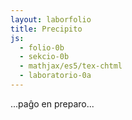 ```yaml
---
layout: laborfolio
title: Precipito
js:
  - folio-0b
  - sekcio-0b 
  - mathjax/es5/tex-chtml
  - laboratorio-0a
---
```


...paĝo en preparo...

<!--
https://en.wikipedia.org/wiki/Solubility_chart
https://www2.chem.wisc.edu/deptfiles/genchem/netorial/rottosen/tutorial/modules/chemical_reactions/module4_3/4_3_2.htm
https://en.wikipedia.org/wiki/Solubility#Solubility_of_ionic_compounds_in_water
https://de.wikipedia.org/wiki/L%C3%B6slichkeit
https://www.hoffmeister.it/chemie/14-ionen-salze-faellungsreaktionen_und_ionenbindung.pdf

https://en.intl.chemicalaid.com/tools/equationbalancer.php?equation=Pb%28NO3%292+%2B+CuSO4+%3D+Pb%28SO4%292+%2B+CuNO3
-->

<!--
eksperimentoj:

- https://www.youtube.com/watch?v=DVrfgHMHjS4
- https://www.youtube.com/watch?v=Qc2pWUIzP2k
- https://www.youtube.com/watch?v=hVBsrwJFBTY

- NaCl + AgNO3 -> AgCl(s) + NaNO3 // blanka
- KI + AgNO3 -> AgI(s) + KNO3 // flaveta (https://www.youtube.com/watch?v=m_0lpAFAisU)
- 2NaI + Pb(NO3)2 -> PbI2(s) + 2NaNO3 // flava (https://www.youtube.com/watch?v=hVBsrwJFBTY)
- 2KI + Pb(NO3)2 -> PbI2(s) + 2KNO3 // flava (https://www.youtube.com/watch?v=6TRuMSjxgYs, https://www.youtube.com/watch?v=2EQznGPZY5A,  https://www.youtube.com/watch?v=H4COWrI0WsQ)
- 2NaCl + Pb(NO3)2 -> PbCl2 + 2NaNO3 // blanka (https://www.youtube.com/watch?v=0RuayQSG6fc)
- CuSO4 + 2NAOH -> Cu(OH)2(s) + Na2SO4 // helblua (https://www.youtube.com/watch?v=hVBsrwJFBTY)
- 2NaCl + Ba(NO3)2 -> 2NaNO3 + BaCl2 // ĉiuj solveblaj (https://www.youtube.com/watch?v=hVBsrwJFBTY)
- Na2CO3 + Ba(NO3)2 -> BaCO3(s) + 2NaNO3 // blanka (https://www.youtube.com/watch?v=hVBsrwJFBTY)
- xxx -> PbSO4 (https://www.youtube.com/watch?v=ZYNEHwHAtqk 7:26)
-(?) CuSO4 + 2 NaOH -> Cu(OH)2 + Na2SO4 (https://de.wikipedia.org/wiki/Kupfer(II)-nitrat, blau-grün)
- -> Ag2CO3 // blankbruna (https://www.youtube.com/watch?v=_lDLzmhF8E8, https://www.youtube.com/watch?v=HqAlLWwxWdw)
-->

<script>
  // solvebloj, true: bone solvebla, false: malbone solvebla
  function solvebla(katjono,anjono) {
    // 1)
    if (['Li+','Na+','K+','Rb+','NH4+'].indexOf(katjono)>=0) return true;

    // 2)
    if (['Cl-','Br-','I-'].indexOf(anjono)>=0) {
      if (['Ag+','Pb2+','Hg2+','Cu+'].indexOf(katjono)>=0) return false;
      else return true;
    }

    // 3) - parte jam kovrita de (1)
    if ('OH-' == anjono) {
      if (['Li+','Na+','K+','Rb+','NH4+','Sr2+','Ba2+'].indexOf(katjono)>=0) return true
      else return false;
    }

    // 4)
    if ('NO3-' == anjono) return true;

    // 5) fakte jam kovrita de (1)
    if (['PO43-','CO32-'].indexOf(anjono)>=0) {
      if (['Li+','Na+','K+','Rb+','NH4+'].indexOf(katjono)>=0) return true;
      else return false;
    }

    // 6)
    if ('SO42-' == anjono) {
      if (['Ca2+','Sr2+','Ba2+','Pb2+'].indexOf(katjono)>=0) return false;
      else return true;
    }

    throw `Neniu regulo por solveblo de ${katjono} | ${anjono}!`;
  }

  function koloro(katjono,anjono) {
    if (
      katjono == 'Pb2+' && anjono == 'I-') {
      return "flava";
    } else if (
      katjono == 'Ag+' && anjono == 'I-') {
      return "flaveta";
    } else if (
      katjono == 'Ag+' && anjono == 'CO32-') {
      return "blankbruna";
    } else if (
      katjono == 'Ag+' && anjono == 'OH-') {
      return "bruna";
    } else if (
      katjono == 'Cu2+' && anjono == 'OH-' ||
      katjono == 'Cu2+' && anjono == 'CO32-') {
      return "helblua";
    } else if (
      katjono == 'Ag+' && anjono == 'Cl-' ||
      katjono == 'Ba2+' && anjono == 'CO32-' ||
      katjono == 'Ba2+' && anjono == 'SO42-' ||
      katjono == 'Pb2+' && anjono == 'CO32-' ||
      katjono == 'Pb2+' && anjono == 'Cl-' ||
      katjono == 'Pb2+' && anjono == 'OH-' ||
      katjono == 'Pb2+' && anjono == 'SO42-') {
      return "blanka";
    }
  }

  const jonoj = {
    // maldekstre
    "NaCl": ['Na+','Cl-'],
    "KI": ['K+','I-'],
    "Na₂CO₃": ['Na+','CO32-'],
    "NaOH": ['Na+','OH-'],
    // dekstre
    "AgNO₃": ['Ag+','NO3-'],
    "Ba(NO₃)₂": ['Ba2+','NO3-'],
    "Pb(NO₃)₂": ['Pb2+','NO3-'],
    "CuSO₄": ['Cu2+','SO42-']
  }  
    
  function s_testo() {
    // solveblo de 'reakciantoj'
    for (const j in jonoj) {
      const j_ = jonoj[j];
      const solvbl = solvebla(...j_);
      //console.log(`${solvbl?'solvebla':'nesolvebla'} ${j}`);
      if (!solvbl) throw "Ne solvebla reakcianto: "+j;
    }
    // solveblo de produktoj (rekombinoj)
    const jj = Object.keys(jonoj);
    for (let n1 = 0; n1<jj.length-1; n1++) {
      for (let n2 = n1+1; n2<jj.length; n2++) {
        const j1 = jj[n1], jj1 = jonoj[j1];
        const j2 = jj[n2], jj2 = jonoj[j2];
  
        const solvbl1 = solvebla(jj1[0],jj2[1]);
        const solvbl2 = solvebla(jj2[0],jj1[1]);

        if (solvbl1 && solvbl2) console.log(`(informe) ambaŭ solveblaj: ${jj1[0]} ${jj2[1]}; ${jj2[0]} ${jj1[1]}`);
        if (!solvbl1 && !solvbl2) throw `(evitende) Ambaŭ nesolveblaj: ${jj1[0]} ${jj2[1]}; ${jj2[0]} ${jj1[1]}`;
        if (!solvbl1 && !koloro(jj1[0],jj2[1])) throw `Nedifinita koloro por precipito ${jj1[0]} ${jj2[1]}`;
        if (!solvbl2 && !koloro(jj2[0],jj1[1])) throw `Nedifinita koloro por precipito ${jj2[0]} ${jj1[1]}`;
        // console.log(`${solvebla(jj1[0],jj2[1])?'solvebla':'nesolvebla'} ${jj1[0]} ${jj2[1]}`);
        // console.log(`${solvebla(jj2[0],jj1[1])?'solvebla':'nesolvebla'} ${jj2[0]} ${jj1[1]}`);
      }
    }
  }

  const substancoj = [
    // maldekstre
    "NaCl",
    "KI",
    "Na₂CO₃",
    "NaOH",
    // dekstre
    "AgNO₃",
    "Ba(NO₃)₂",
    "Pb(NO₃)₂",
    "CuSO₄"
  ];


  let lab; // la laboratorio kaj iloj
  let mikso = []; // miksaĵo de du ĥemiaĵoj


  function miksaldono(maldekstre,substanco) {
    const s = maldekstre?0:1;
    mikso[s] = substanco;

    function nesolvebla(s1,s2) {
      if (s1 && s2) {
        const jj1 = jonoj[s1];
        const jj2 = jonoj[s2];

        return !solvebla(jj1[0],jj2[1]) || !solvebla(jj2[0],jj1[1]);
      }
    }

    function koloro2(s1,s2) {
        const jj1 = jonoj[s1];
        const jj2 = jonoj[s2];

        return koloro(jj1[0],jj2[1]) || koloro(jj2[0],jj1[1]);
    }

    if (nesolvebla(mikso[0],mikso[1])) {
      // lanĉu precipiton
      // const prcp = ĝi("#_glaso_glaso_enhavo .precipito");
      // forigu display: none!
      // prcp.classList.remove("klara_likvo");

      const glaso = lab.iloj["glaso"];

      let precipito;
      /*
      if (mikso[0] == "KI" && mikso[1] == "AgNO₃") {
        // flava precipito
        precipito = Lab.falaĵo("p_agi","precipito",
          {id: "ero_agi", n: 11, a: 80, af: 50, fd: 100, s:300, d: 50},
          null,
          100, 250);
      } else if (mikso[1] == "Pb(NO₃)₂") {
        // flava precipito
        precipito = Lab.falaĵo("p_pb","precipito",
          {id: "ero_pb", n: 11, a: 80, af: 50, fd: 100, s:300, d: 50},
          null,
          100, 250);
      } else if (mikso[1] == "CuSO₄") {
        // blua precipito
        precipito = Lab.falaĵo("p_cu","precipito",
          {id: "ero_cu", n: 11, a: 80, af: 200, fd: 200, s:300, d: 50},
          null,
          100, 250);    
      } else {
        */
        // apriora precipito
        precipito = Lab.falaĵo("p_1","precipito",
          {id: "ero_1", n: 51, a: 150, af: 10, s:270, d: 10, v: 0.0, c: "ero_1 kaŝita"},
          {id: "ero_2", n: 11, a: 80, af: 100, s:300, d: 50, v: 0.0, c: "ero_2 kaŝita"},
          100, 250);
      //}

      // adaptu la koloron de la gradiento
      const klr = koloro2(mikso[0],mikso[1]);
      if (klr) {
        for (const stp of ĉiuj("#gradiento_precipito stop")) {
          //stp.className = `p_${klr}`;
          Lab.a(stp,{class: `p_${klr}`});
        }
      }

      glaso.enhavo(precipito);
      const eroj1 = ĉiuj('#_glaso_glaso_enhavo .ero_1').entries();
      const eroj2 = ĉiuj('#_glaso_glaso_enhavo .ero_2').entries();
      const intervalo = 5;

      function ek(eroj) {
        const e = eroj.next();
        if (!e.done) {
          const use = e.value[1];
          //use.classList.remove("kaŝita");
          for (const a of use.querySelectorAll("animateMotion, animate")) {
            a.beginElement();
          }
          use.classList.remove("kaŝita");
          setTimeout(() => ek(eroj),
            // per hazarda tempo ni evitas ke eroj aperu tro orde de maldekstre dekstren
            Math.random()*intervalo);
        }
      }

      // nur post iom da tempo (1s) precipito entute komenciĝu
      setTimeout(() => ek(eroj2), 1000);
      // nur post la grandaj nubaj eroj elfalu la malgrandaj kristalaj
      setTimeout(() => ek(eroj1), 3000);

      /*
      setTimeout(() => {
        // ankaŭ la animacion komencu iom post iom...!
        // uzu iteraciilon kun setTimeout por tio, ĉu?
          for (a of ĉiuj('#_glaso_glaso_enhavo animateMotion')) {
            a.beginElement();
          }
        }, 1000);
        */
    }
  }


  /**
  * Kreu botelon en difinita situacio
  * @param {number} nro numero de la substanco
  * @param {boolean} maldekstre true:maldekstre, false:dekstre
  * @param {number} stato 0: staranta malsupre, 1: levita supren, 2: elverŝo
  */
  function stara_botelo(nro, maldekstre, enhavo) {
    const subst = substancoj[nro];

    // kreu la botelon
    const botl = Lab.gutbotelo(nro,subst+"\n(aq)",enhavo);
    botl.stato = 0; // 0: stare surtable
    botl.maldekstre = maldekstre;

    // starigu la botelon
    const x_ŝovo = maldekstre? 10 : 130;
    const x = x_ŝovo + nro*45 + Math.random()*3;
    const y = 497 + Math.random()*5;
    lab.metu(botl,{
      id: nro,
      x:x, y:y
    });

    return botl;
  }

  function botel_levo(botl) {
    // kontrolu, ĉu la loko estas libera ankoraŭ
    // plibonigu: se ne jam elverŝita ni ankaŭ povus
    // anstatŭigi tiun botelon - necesos funkcio por restarigo...!
    const L = botl.maldekstre? "M":"D";
    if (lab.okupita(`L${L}`) || lab.okupita(`V${L}`)) {
      console.log("Levita loko jam okupita!");
      return;
    }

    // rekreu klinitan botelon
    const subst = substancoj[botl.id];
    ra = botl.maldekstre? 70:-70; // klinangulo
    const nova = Lab.gutbotelo(botl.id,subst+"\n(aq)",botl.pleno,ra);

    nova.stato = 1; // levita
    nova.maldekstre = botl.maldekstre;
    lab.klak_reago(nova,botel_verŝo);

    lab.movu(botl,botl.maldekstre?"LM":"LD",nova)
  }

  function botel_verŝo(botl) {
    // rekreu klinitan botelon
    const subst = substancoj[botl.id];
    ra = botl.maldekstre? 170:-170; // klinangulo
    const nova = Lab.gutbotelo(botl.id,subst+"\n(aq)",botl.pleno,ra);

    nova.stato = 2; // verŝa
    nova.maldekstre = botl.maldekstre;
    lab.movu(botl,botl.maldekstre?"VM":"VD",nova);

    // por verŝgutoj ni bezonas la pinton de la botelo kaj la surfacon de la glaso
    const pinto = botl.pinto();
    const pt = lab.svgKoord(ĝi('#'+pinto.id),pinto.x,pinto.y);
/*
    ĝi("#lab_aranĝo").append(Lab.e("circle",{
      cx: pt.x, cy: pt.y, r: 3, fill:"red"
    }));
*/
    //const surfaco = lab.iloj["glaso"].surfaco();
    const surfaco = {id: "_glaso_glaso", x: 50, y: -250};

    // surfaco indikas la mezpunkton de la surfaco, por
    // vertikala falo ni poste uzu pt.x!
    const sf = lab.svgKoord(ĝi('#'+surfaco.id),surfaco.x,surfaco.y);
/*
    ĝi("#lab_aranĝo").append(Lab.e("line",{
      x1: pt.x, x2: pt.x + (sf.x-pt.x)/5, 
      y1: pt.y, y2: sf.y, stroke:"green"
    }));
    */

    // KOREKTU:
    // anstataŭ s uzu y0 kaj ne negativigu kiel por precipito#
    // anstataŭ fd uzu dy
    // permesu doni x0 KAJ dx
    // pli bone havu flekseblan falaĵon kun aŭ sen limiga likvo!
    const gutoj_id = "gutoj_"+(nova.maldekstre?"md":"dk");
    const verŝo = Lab.falaĵo(gutoj_id,"gutoj",
      {
        id: "guto", n: 7, a: 3, af: 2, 
        x0: pt.x, s:-pt.y, d: 1,  // daŭro: 1s
        fd: sf.y-pt.y, 
        poste: (ev) => {
          ĝi('#'+gutoj_id).remove();
          miksaldono(nova.maldekstre,subst);
        }
      },
      null, 0, 0); 

    ĝi("#lab_aranĝo").append(verŝo);
    for (a of ĉiuj(`#${gutoj_id} animateMotion`)){
      a.beginElement();
    };
  }


  lanĉe(()=>{
    s_testo();

    lab = new Laboratorio(ĝi("#eksperimento"),"fono",500,510);
    // preparu erojn por precipito kaj gutoj
    lab.ero_smb("ero_1",3);
    lab.ero_smb("ero_2",50);
    lab.ero_smb("ero_agi",50);
    lab.ero_smb("ero_pb",50);
    lab.ero_smb("ero_cu",50);
    lab.ero_smb("guto",3);

/*
    // precipitaĵoj estu komence nevideblaj
    for (const prcp of ĉiuj(".precipito") {
      prcp.classList.add("klara_likvo");
    } 
    */

    const glaso = Lab.glaso("glaso",5/6); // alteco = 250 (5/6*300)
    lab.metu(glaso,{id: "tablo", x:200, y:500});

    // kreu botelojn kun substancoj laŭ numero
    for (nro = 0; nro<substancoj.length; nro++) {
      // kreu botelon
      const maldekstre = nro<4;
      const botl = stara_botelo(nro, maldekstre, 
        maldekstre? 50+Math.random()*40 : 15+Math.random()*30);

      lab.klak_reago(botl,botel_levo);
    }

    // aldonu lokojn levitajn kaj verŝajn
    // (la koordinatoj estas malsamaj pro
    // iom neregula rotaciado de gutboteloj
    // konservante konvenan kvanton da enhavo)
    lab.nova_loko({id: "LM", x: 150, y: 150});
    lab.nova_loko({id: "LD", x: 350, y: 150});
    lab.nova_loko({id: "VM", x: 210, y: 150});
    lab.nova_loko({id: "VD", x: 290, y: 120});

    // faligu erojn
    /*
    for (const a of ĝi("#eksperimento").querySelectorAll("animateMotion")) {
      a.beginElement();
    }
    */
  })
</script>

<svg id="eksperimento"
    version="1.1" 
    xmlns="http://www.w3.org/2000/svg" 
    xmlns:xlink="http://www.w3.org/1999/xlink" width="100%" viewBox="-10 -10 520 520">
 <style type="text/css">
    <![CDATA[
      #fono {
        fill: #0C3742;
      }

      .kaŝita {
        display: none;
      }

      .likvo {
        fill: #88aaff;
        fill-opacity: 0.3;
        /*
        stroke: gray;
        stroke-width: 0.1;
        */
      }

      /* kaŝu precipitaĵon */
      .klara_likvo use {
        display: none;
      }

      .p_blanka {
        stop-color: white;
      }

      .p_flava {
        stop-color: #fd0;
      }

      .p_flaveta {
        stop-color: #fea;
      }

      .p_helblua {
        stop-color: #8ff
      }

      .p_blankbruna {
        stop-color: #fdb; /* #feb; #db8? */
      }

      .p_bruna {
        stop-color: #2e2626; /* #322 */
      }

      #ero_1 {
        fill: url(#gradiento_precipito);
      }

      #ero_2 {
        fill: url(#gradiento_precipito);
      }
/*
      #ero_agi {
        fill: url(#r_gradiento_flaveta);
      }

      #ero_pb {
        fill: url(#r_gradiento_flava);
      }

      #ero_cu {
        fill: url(#r_gradiento_blua);
      }
      */

      #guto {
        stroke: gray;
        stroke-width: 0.5;
        stroke-dasharray: 5 10;
        fill: #8cd;
        fill-opacity: 0.6;
      }

      .vitro {
        /*fill: none;*/
        stroke: black;
        stroke-width: 1.0;
        fill: url(#vitro);
      }

      .ombro {
        fill: url(#r_gradiento_ombro);
      }

      .etikedo {
        fill: white;
        fill-opacity: 0.4;
      }

      .ujo text {
        font-size: 9px;
      }

      .ujo tspan:first-child {
        font-stretch: extra-condensed;
        font-weight: bold;
      }
    ]]>
  </style>
  <defs>
    <pattern id="strie" viewBox="0,0,4,1" height="20%" width="20%">
      <rect width="2" height="1"/>
    </pattern>
    <radialGradient id="gradiento_precipito">
      <stop class="p_blanka" offset="20%" stop-opacity="0.6"/>
      <stop class="p_blanka" offset="100%" stop-opacity="0"/>
    </radialGradient> 
    <!--
    <radialGradient id="r_gradiento_blanka">
      <stop offset="0%" stop-color="white" stop-opacity="0.6"/>
      <stop offset="100%" stop-color="white" stop-opacity="0"/>
    </radialGradient> 
    <radialGradient id="r_gradiento_flava">
      <stop offset="0%" stop-color="#ffdd00" stop-opacity="0.6"/>
      <stop offset="100%" stop-color="#ffdd00" stop-opacity="0"/>
    </radialGradient>    
    <radialGradient id="r_gradiento_flaveta">
      <stop offset="0%" stop-color="#fea" stop-opacity="0.6"/>
      <stop offset="100%" stop-color="#fea" stop-opacity="0"/>
    </radialGradient>    
    <radialGradient id="r_gradiento_blua">
      <stop offset="0%" stop-color="#8ff" stop-opacity="0.6"/>
      <stop offset="100%" stop-color="#8ff" stop-opacity="0"/>
    </radialGradient>
    -->
    <radialGradient id="r_gradiento_ombro" fx="60%" fy="10%">
      <stop offset="0%" stop-color="black" stop-opacity="0.25"/>
      <stop offset="60%" stop-color="black" stop-opacity="0.6"/>
      <stop offset="100%" stop-color="black" stop-opacity="0"/>
    </radialGradient>
    <linearGradient id="vitro">
      <stop offset="0%" stop-color="#00A" stop-opacity="0.5"/>
      <stop offset="7%" stop-color="#09F" stop-opacity="0.2"/>
      <stop offset="8%" stop-color="white" stop-opacity="0.6"/>
      <stop offset="48%" stop-color="white" stop-opacity="0"/>
      <stop offset="90%" stop-color="#034" stop-opacity="0"/>
      <stop offset="98%" stop-color="black" stop-opacity="0.7"/>
    </linearGradient>
  </defs>
</svg>